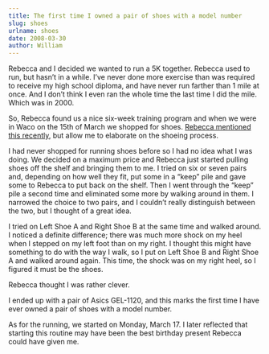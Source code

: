 ```yaml
---
title: The first time I owned a pair of shoes with a model number
slug: shoes
urlname: shoes
date: 2008-03-30
author: William
---
```

Rebecca and I decided we wanted to run a 5K together. Rebecca used to run, but
hasn&#x02bc;t in a while. I&#x02bc;ve never done more exercise than was required
to receive my high school diploma, and have never run farther than 1 mile at
once. And I don&#x02bc;t think I even ran the whole time the last time I did the
mile. Which was in 2000.

So, Rebecca found us a nice six-week training program and when we were in Waco
on the 15th of March we shopped for shoes. [Rebecca mentioned this recently][a],
but allow me to elaborate on the shoeing process.

[a]: {filename}/2008/03/2008-03-16-were-a-pepper.md

I had never shopped for running shoes before so I had no idea what I was doing.
We decided on a maximum price and Rebecca just started pulling shoes off the
shelf and bringing them to me. I tried on six or seven pairs and, depending on
how well they fit, put some in a &ldquo;keep&rdquo; pile and gave some to
Rebecca to put back on the shelf. Then I went through the &ldquo;keep&rdquo;
pile a second time and eliminated some more by walking around in them. I
narrowed the choice to two pairs, and I couldn&#x02bc;t really distinguish
between the two, but I thought of a great idea.

I tried on Left Shoe A and Right Shoe B at the same time and walked around. I
noticed a definite difference; there was much more shock on my heel when I
stepped on my left foot than on my right. I thought this might have something to
do with the way I walk, so I put on Left Shoe B and Right Shoe A and walked
around again. This time, the shock was on my right heel, so I figured it must be
the shoes.

Rebecca thought I was rather clever.

I ended up with a pair of Asics GEL-1120, and this marks the first time I have
ever owned a pair of shoes with a model number.

As for the running, we started on Monday, March 17. I later reflected that
starting this routine may have been the best birthday present Rebecca could have
given me.

